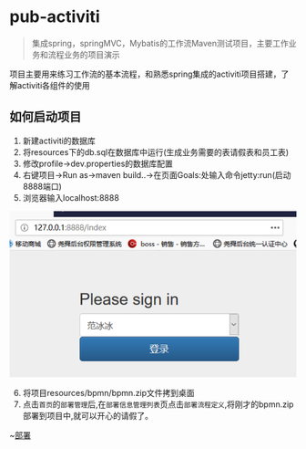 # pub-activiti
> 集成spring，springMVC，Mybatis的工作流Maven测试项目，主要工作业务和流程业务的项目演示

 项目主要用来练习工作流的基本流程，和熟悉spring集成的activiti项目搭建，了解activiti各组件的使用

## 如何启动项目
1. 新建activiti的数据库
2. 将resources下的db.sql在数据库中运行(生成业务需要的表请假表和员工表)
3. 修改profile->dev.properties的数据库配置
4. 右键项目->Run as->maven build..->在页面Goals:处输入命令jetty:run(启动8888端口)
5. 浏览器输入localhost:8888

![首页](https://raw.githubusercontent.com/wangtaowtao/image/master/activiti/activiti-index.png)

6. 将项目resources/bpmn/bpmn.zip文件拷到桌面
7. 点击`首页`的`部署管理`后,在`部署信息管理列表`页点击`部署流程定义`,将刚才的bpmn.zip部署到项目中,就可以开心的请假了。

~[部署](https://raw.githubusercontent.com/wangtaowtao/image/master/activiti/avtiviti-deployment.png)
